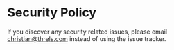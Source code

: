 # Security Policy

If you discover any security related issues, please email christian@threls.com instead of using the issue tracker.
